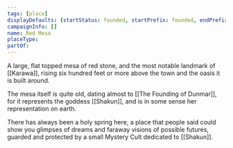 ```yaml
---
tags: [place]
displayDefaults: {startStatus: founded, startPrefix: founded, endPrefix: destroyed, endStatus: destroyed}
campaignInfo: []
name: Red Mesa
placeType:
partOf:
---
```


A large, flat topped mesa of red stone, and the most notable landmark of [[Karawa]], rising six hundred feet or more above the town and the oasis it is built around.

The mesa itself is quite old, dating almost to [[The Founding of Dunmar]], for it represents the goddess [[Shakun]], and is in some sense her representation on earth.

There has always been a holy spring here, a place that people said could show you glimpses of dreams and faraway visions of possible futures, guarded and protected by a small Mystery Cult dedicated to [[Shakun]].

